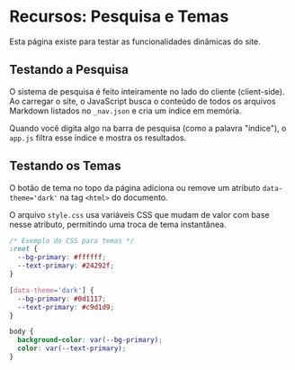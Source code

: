 # Recursos: Pesquisa e Temas

Esta página existe para testar as funcionalidades dinâmicas do site.

## Testando a Pesquisa

O sistema de pesquisa é feito inteiramente no lado do cliente (client-side). Ao carregar o site, o JavaScript busca o conteúdo de todos os arquivos Markdown listados no `_nav.json` e cria um índice em memória.

Quando você digita algo na barra de pesquisa (como a palavra "índice"), o `app.js` filtra esse índice e mostra os resultados.

## Testando os Temas

O botão de tema no topo da página adiciona ou remove um atributo `data-theme='dark'` na tag `<html>` do documento.

O arquivo `style.css` usa variáveis CSS que mudam de valor com base nesse atributo, permitindo uma troca de tema instantânea.

```css
/* Exemplo do CSS para temas */
:root {
  --bg-primary: #ffffff;
  --text-primary: #24292f;
}

[data-theme='dark'] {
  --bg-primary: #0d1117;
  --text-primary: #c9d1d9;
}

body {
  background-color: var(--bg-primary);
  color: var(--text-primary);
}
